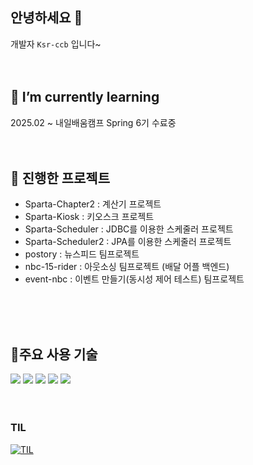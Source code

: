 ## 안녕하세요 👋
개발자 `Ksr-ccb` 입니다~
<br>
<br>
<br>
## 🌱 I’m currently learning
2025.02 ~ 내일배움캠프 Spring 6기 수료중
<br>
<br>
<br>
## 📃 진행한 프로젝트
- Sparta-Chapter2 : 계산기 프로젝트
- Sparta-Kiosk : 키오스크 프로젝트
- Sparta-Scheduler : JDBC를 이용한 스케줄러 프로젝트
- Sparta-Scheduler2 : JPA를 이용한 스케줄러 프로젝트
- postory : 뉴스피드 팀프로젝트
- nbc-15-rider : 아웃소싱 팀프로젝트 (배달 어플 백엔드)
- event-nbc : 이벤트 만들기(동시성 제어 테스트) 팀프로젝트
<br>
<br>
<br>

## 🔧주요 사용 기술
![](https://img.shields.io/badge/IntelliJ_IDEA-000000.svg?style=for-the-badge&logo=intellij-idea&logoColor=white)
![](https://img.shields.io/badge/C%23-239120?style=for-the-badge&logo=c-sharp&logoColor=white)
![](https://img.shields.io/badge/Java-ED8B00?style=for-the-badge&logo=openjdk&logoColor=white)
<img src="https://img.shields.io/badge/mysql-4479A1?style=for-the-badge&logo=mysql&logoColor=white"> 
<img src="https://img.shields.io/badge/spring-6DB33F?style=for-the-badge&logo=spring&logoColor=white"> 
<br>
<br>
<br>

### TIL
[![TIL](https://github.com/user-attachments/assets/854be3f3-0cd4-4d4d-9a63-d4895905106f)](https://velog.io/@tofha054/posts)
